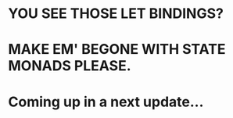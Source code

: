 # YOU SEE THOSE LET BINDINGS?

# MAKE EM' BEGONE WITH STATE MONADS PLEASE.

# Coming up in a next update... 

